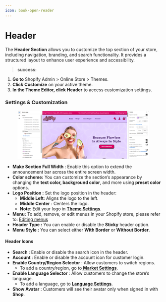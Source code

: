 ```yaml
---
icon: book-open-reader
---
```


# Header

The **Header Section** allows you to customize the top section of your store, including navigation, branding, and search functionality. It provides a structured layout to enhance user experience and accessibility.

> **success:** 
1. **Go to** Shopify Admin > Online Store > Themes.
2. **Click** **Customize** on your active theme.
3. **In the Theme Editor, click** **Header** to access customization settings.


### Settings & Customization

<figure><img src="../.gitbook/assets/header.png" alt=""><figcaption></figcaption></figure>

* **Make Section Full Width** : Enable this option to extend the announcement bar across the entire screen width.
* **Color scheme:** You can customize the section’s appearance by changing the **text color, background color**, and more using **preset color** options.
* &#x20;**Logo Position :** Set the logo position in the header:
  * **Middle Left**: Aligns the logo to the left.
  * **Middle Center** : Centers the logo.
  * **Note**: Edit your logo in [**Theme Settings**](broken-reference).
* **Menu:** To add, remove, or edit menus in your Shopify store, please refer to: [Editing menus](https://help.shopify.com/en/manual/online-store/menus-and-links/editing-menus)
* **Header Type :** You can enable or disable the **Sticky** header option.
* **Menu Style :** You can select either **With Border** or **Without Border**.

#### **Header Icons**

* **Search** : Enable or disable the search icon in the header.
* **Account** : Enable or disable  the account icon for customer login.
* **Enable Country/Region Selector** : Allow customers to switch regions.
  * To add a country/region, go to[ **Market Settings**](https://help.shopify.com/en/manual/international/managed-markets/setting-up).
* **Enable Language Selector** : Allow customers to change the store’s language.
  * To add a language, go to [**Language Settings**](https://help.shopify.com/en/manual/international/languages/manage-languages).
* **Show Avatar** : Customers will see their avatar only when signed in with **Shop**.
